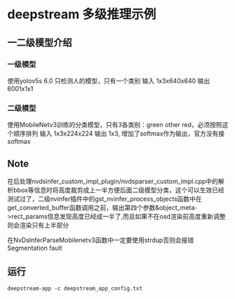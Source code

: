 # deepstream 多级推理示例

## 一二级模型介绍
### 一级模型
使用yolov5s 6.0 只检测人的模型，只有一个类别
输入 1x3x640x640
输出 6001x1x1

### 二级模型
使用MobileNetv3训练的分类模型，只有3各类别：green other red，必须按照这个顺序排列
输入 1x3x224x224
输出 1x3, 增加了softmax作为输出，官方没有接softmax

## Note
在后处理nvdsinfer_custom_impl_plugin/nvdsparser_custom_impl.cpp中的解析bbox等信息时将高度裁剪成上一半方便后面二级模型分类，这个可以生效已经测试过了，二级nvinfer插件中的gst_nvinfer_process_objects函数中在get_converted_buffer函数调用之前，输出第四个参数&object_meta->rect_params信息发现高度已经成一半了,而且如果不在osd渲染前高度重新调整则会渲染只有上半部分

在NvDsInferParseMobilenetv3函数中一定要使用strdup否则会报错Segmentation fault

## 运行
```
deepstream-app -c deepstream_app_config.txt
```
